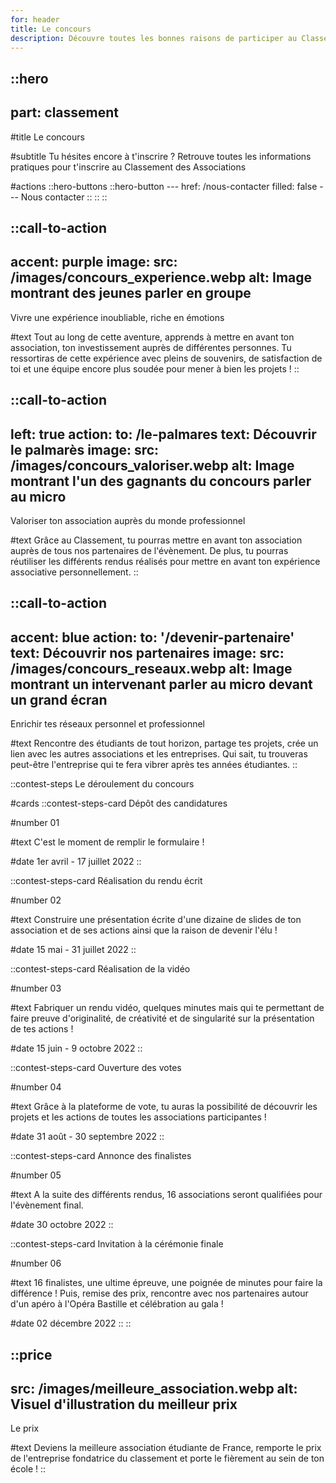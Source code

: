 ```yaml
---
for: header
title: Le concours
description: Découvre toutes les bonnes raisons de participer au Classement des Associations
---
```


::hero
---
part: classement
---
#title
Le concours

#subtitle
Tu hésites encore à t'inscrire ? Retrouve toutes les informations pratiques pour t'inscrire au Classement des Associations

#actions
  ::hero-buttons
    ::hero-button
    ---
    href: /nous-contacter
    filled: false
    ---
    Nous contacter
    ::
  ::
::

::call-to-action
---
accent: purple
image:
  src: /images/concours_experience.webp
  alt: Image montrant des jeunes parler en groupe  
---
Vivre une expérience  inoubliable, riche en émotions

#text
Tout au long de cette aventure, apprends à mettre en avant ton association, ton investissement auprès de différentes personnes. Tu ressortiras de cette expérience avec pleins de souvenirs, de satisfaction de toi et une équipe encore plus soudée pour mener à bien les projets !
::

::call-to-action
---
left: true
action:
  to: /le-palmares
  text: Découvrir le palmarès
image:
  src: /images/concours_valoriser.webp
  alt: Image montrant l'un des gagnants du concours parler au micro  
---
Valoriser ton association auprès du  monde professionnel

#text
Grâce au Classement, tu pourras mettre en avant ton association auprès de tous nos partenaires de l'évènement. De plus, tu pourras réutiliser les différents rendus réalisés pour mettre en avant ton expérience associative personnellement.
::

::call-to-action
---
accent: blue
action:
  to: '/devenir-partenaire'
  text: Découvrir nos partenaires
image:
  src: /images/concours_reseaux.webp
  alt: Image montrant un intervenant parler au micro devant un grand écran
---
Enrichir tes réseaux personnel et professionnel

#text
Rencontre des étudiants de tout horizon, partage tes projets, crée un lien avec les autres associations et les entreprises. Qui sait, tu trouveras peut-être l'entreprise qui te fera vibrer après tes années étudiantes.
::

::contest-steps
Le déroulement du concours

#cards
  ::contest-steps-card
  Dépôt des candidatures

  #number
  01

  #text
  C'est le moment de remplir le formulaire !

  #date
  1er avril - 17 juillet 2022
  ::

  ::contest-steps-card
  Réalisation du rendu écrit

  #number
  02

  #text
  Construire une présentation écrite d'une dizaine de slides de ton association et de ses actions ainsi que la raison de devenir l'élu !

  #date
  15 mai - 31 juillet 2022
  ::

  ::contest-steps-card
  Réalisation de la vidéo

  #number
  03

  #text
  Fabriquer un rendu vidéo, quelques minutes mais qui te permettant de faire preuve d'originalité, de créativité et de singularité sur la présentation de tes actions !

  #date
  15 juin - 9 octobre 2022 
  ::

  ::contest-steps-card
  Ouverture des votes

  #number
  04

  #text
  Grâce à la plateforme de vote, tu auras la possibilité de découvrir les projets et les actions de toutes les associations participantes !

  #date
  31 août - 30 septembre 2022 
  ::

  ::contest-steps-card
  Annonce des finalistes

  #number
  05

  #text
  A la suite des différents rendus, 16 associations seront qualifiées pour l'évènement final.

  #date
  30 octobre 2022
  ::

  ::contest-steps-card
  Invitation à la cérémonie finale

  #number
  06

  #text
  16 finalistes, une ultime épreuve, une poignée de minutes pour faire la différence ! Puis, remise des prix, rencontre avec nos partenaires autour d'un apéro à l'Opéra Bastille et célébration au gala !

  #date
  02 décembre 2022
  ::
::

::price
---
src: /images/meilleure_association.webp
alt: Visuel d'illustration du meilleur prix
---
Le prix

#text
Deviens la meilleure association étudiante de France, remporte le prix de l'entreprise fondatrice du classement et porte le fièrement au sein de ton école !
::
